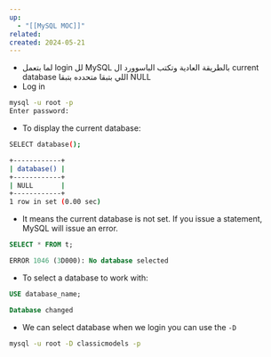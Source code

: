 ```yaml
---
up:
  - "[[MySQL MOC]]"
related: 
created: 2024-05-21
---
```


-  لما بتعمل login لل MySQL بالطريقة العادية وتكتب الباسوورد ال current database اللي بتبقا متحدده بتبقا NULL
- Log in
```sh
mysql -u root -p
Enter password:
```
- To display the current database:
```sh
SELECT database();

+------------+
| database() |
+------------+
| NULL       |
+------------+
1 row in set (0.00 sec)
```
- It means the current database is not set. If you issue a statement, MySQL will issue an error.
```sql
SELECT * FROM t;

ERROR 1046 (3D000): No database selected
```
- To select a database to work with:
```sql
USE database_name;

Database changed
```
- We can select database when we login
you can use the `-D`
```sh
mysql -u root -D classicmodels -p
```
